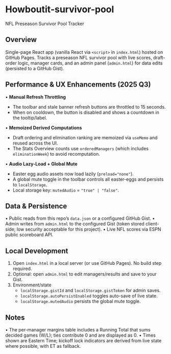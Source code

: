 # Howboutit-survivor-pool
NFL Preseason Survivor Pool Tracker

## Overview
Single-page React app (vanilla React via `<script>` in `index.html`) hosted on GitHub Pages. Tracks a preseason NFL survivor pool with live scores, draft-order logic, manager cards, and an admin panel (`admin.html`) for data edits (persisted to a GitHub Gist).

## Performance & UX Enhancements (2025 Q3)

• **Manual Refresh Throttling**
  - The toolbar and stale banner refresh buttons are throttled to 15 seconds.
  - When on cooldown, the button is disabled and shows a countdown in the tooltip/label.

• **Memoized Derived Computations**
  - Draft ordering and elimination ranking are memoized via `useMemo` and reused across the UI.
  - The Stats Overview counts use `orderedManagers` (which includes `eliminationWeek`) to avoid recomputation.

• **Audio Lazy-Load + Global Mute**
  - Easter egg audio assets now load lazily (`preload="none"`).
  - A global mute toggle in the toolbar controls all easter-eggs and persists to `localStorage`.
  - Local storage key: `mutedAudio` = `"true" | "false"`.

## Data & Persistence
• Public reads from this repo’s `data.json` or a configured GitHub Gist.
• Admin writes from `admin.html` to the configured Gist (token stored client-side; low security acceptable for this project).
• Live NFL scores via ESPN public scoreboard API.

## Local Development
1) Open `index.html` in a local server (or use GitHub Pages). No build step required.
2) Optional: open `admin.html` to edit managers/results and save to your Gist.
3) Environment/state
   - `localStorage.gistId` and `localStorage.gistToken` for admin saves.
   - `localStorage.autoPersistEnabled` toggles auto-save of live state.
   - `localStorage.mutedAudio` persists the global mute toggle.

## Notes
• The per-manager margins table includes a Running Total that sums decided games (W/L); ties contribute 0 and are displayed as 0.
• Times shown are Eastern Time; kickoff lock indicators are derived from live state where possible, with ET as fallback.
